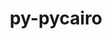 ---
title: "py-pycairo"
layout: cache
categories: [package, develop]
meta: {"compilers": ["gcc@11.4.0"], "num_specs": 14, "num_specs_by_stack": {"e4s": 14, "root": 14}, "oss": ["ubuntu22.04"], "platforms": ["linux"], "stacks": ["e4s", "root"], "targets": ["x86_64_v3"], "versions": ["1.24.0"]}
spec_details: [{"compiler": "gcc@11.4.0", "hash": "4tlgfnpzw24i7tvhlabg3nkvy4g3rh7x", "os": "ubuntu22.04", "platform": "linux", "size": "-", "stacks": ["e4s", "root"], "target": "x86_64_v3", "variants": ["build_system=python_pip"], "versions": ["1.24.0"]}, {"compiler": "gcc@11.4.0", "hash": "6jeszdb4znqf3r45krwqvs4mudfnqs7y", "os": "ubuntu22.04", "platform": "linux", "size": "-", "stacks": ["e4s", "root"], "target": "x86_64_v3", "variants": ["build_system=python_pip"], "versions": ["1.24.0"]}, {"compiler": "gcc@11.4.0", "hash": "asnkjj7vpccqas7ssu7lnxwqg5s3zfaa", "os": "ubuntu22.04", "platform": "linux", "size": "-", "stacks": ["e4s", "root"], "target": "x86_64_v3", "variants": ["build_system=python_pip"], "versions": ["1.24.0"]}, {"compiler": "gcc@11.4.0", "hash": "bkpst75wim5ilkdfc2n7y7mlsp75o2kh", "os": "ubuntu22.04", "platform": "linux", "size": "-", "stacks": ["e4s", "root"], "target": "x86_64_v3", "variants": ["build_system=python_pip"], "versions": ["1.24.0"]}, {"compiler": "gcc@11.4.0", "hash": "bns7p3o2fok6xt4a4vwibsiguc3xav6f", "os": "ubuntu22.04", "platform": "linux", "size": "-", "stacks": ["e4s", "root"], "target": "x86_64_v3", "variants": ["build_system=python_pip"], "versions": ["1.24.0"]}, {"compiler": "gcc@11.4.0", "hash": "cy7xums3cn3bgczt6uobravjxxjvgbyu", "os": "ubuntu22.04", "platform": "linux", "size": "-", "stacks": ["e4s", "root"], "target": "x86_64_v3", "variants": ["build_system=python_pip"], "versions": ["1.24.0"]}, {"compiler": "gcc@11.4.0", "hash": "dquzeyen5cstgfea3s7qpy3ug7vp5ckv", "os": "ubuntu22.04", "platform": "linux", "size": "-", "stacks": ["e4s", "root"], "target": "x86_64_v3", "variants": ["build_system=python_pip"], "versions": ["1.24.0"]}, {"compiler": "gcc@11.4.0", "hash": "e4krqwnjb7pfttdttksb4jxakurosyqs", "os": "ubuntu22.04", "platform": "linux", "size": "-", "stacks": ["e4s", "root"], "target": "x86_64_v3", "variants": ["build_system=python_pip"], "versions": ["1.24.0"]}, {"compiler": "gcc@11.4.0", "hash": "lpua7huckyqxrxqq4bjdkbezttm3d3dz", "os": "ubuntu22.04", "platform": "linux", "size": "-", "stacks": ["e4s", "root"], "target": "x86_64_v3", "variants": ["build_system=python_pip"], "versions": ["1.24.0"]}, {"compiler": "gcc@11.4.0", "hash": "lysy6n76hqoepbhlpral3ncey2rfdkk4", "os": "ubuntu22.04", "platform": "linux", "size": "-", "stacks": ["e4s", "root"], "target": "x86_64_v3", "variants": ["build_system=python_pip"], "versions": ["1.24.0"]}, {"compiler": "gcc@11.4.0", "hash": "nihgicic3dyemixzp5cmuu7yz57lib4e", "os": "ubuntu22.04", "platform": "linux", "size": "-", "stacks": ["e4s", "root"], "target": "x86_64_v3", "variants": ["build_system=python_pip"], "versions": ["1.24.0"]}, {"compiler": "gcc@11.4.0", "hash": "of5dlressowgeqnm727w3pa66ondck2j", "os": "ubuntu22.04", "platform": "linux", "size": "-", "stacks": ["e4s", "root"], "target": "x86_64_v3", "variants": ["build_system=python_pip"], "versions": ["1.24.0"]}, {"compiler": "gcc@11.4.0", "hash": "rjyvse5oiibu4g3wkqhew2bnp433nznr", "os": "ubuntu22.04", "platform": "linux", "size": "-", "stacks": ["e4s", "root"], "target": "x86_64_v3", "variants": ["build_system=python_pip"], "versions": ["1.24.0"]}, {"compiler": "gcc@11.4.0", "hash": "yjebdso6g4mjy5rnj2a5jcixnzvj45ha", "os": "ubuntu22.04", "platform": "linux", "size": "-", "stacks": ["e4s", "root"], "target": "x86_64_v3", "variants": ["build_system=python_pip"], "versions": ["1.24.0"]}]
---